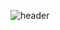 ![header](https://capsule-render.vercel.app/api?type=Venom&color=auto&height=300&section=header&text=YeoChaeHyeon&fontSize=90)

